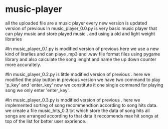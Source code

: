 # music-player
all the uploaded file are a music player
every new version is updated version of previous
In music_player_0.0.py is very basic music player that can play music and store played music .
and using a old and light weight libraries

#In music_player_0.1.py is  modified version of previous here we use a new kind of lirarlies and can playe 
.mp3 and .wav file format files using pygame library and also calculate the song lenght 
and name the up down counter more accuraltely.


#In music_player_0.2.py is little modified version of previous . here we modified the play button 
in previous version we have two command to play 'p_key' and 'enter_key' now we constitute it one
single command for playing song we only enter 'enter_key'.

#In music_player_0.3.py is modified version of previous . here we implemented sorting of song recommendtion according 
to song hits data. 
we create a file music_hits_0.3.txt which store the data of song hits 
all songs are arranged according to that data 
it reccomends max hit songs at top of the list
for better user exprience.
